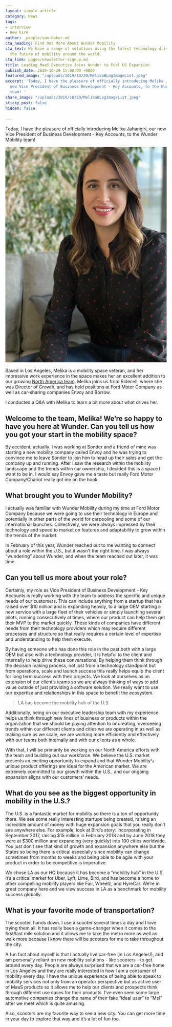```yaml
---
layout: simple-article
category: News
tags:
- interview
- new hire
author: _people/sam-baker.md
cta_heading: Find Out More About Wunder Mobility
cta_text: We have a range of solutions using the latest technology driving forward
  the future of mobility around the world.
cta_link: pages/newsletter-signup.md
title: Leading MaaS Executive Joins Wunder to Fuel US Expansion
publish_date: 2019-10-29 15:00:00 +0000
featured_image: "/uploads/2019/10/29/MelikaBLogImageList.jpeg"
excerpt: 'Today, I have the pleasure of officially introducing Melika Jahangiri, our
  new Vice President of Business Development - Key Accounts, to the Wunder Mobility
  team! '
share_image: "/uploads/2019/10/29/MelikaBLogImageList.jpeg"
sticky_post: false
hidden: false

---
```

Today, I have the pleasure of officially introducing Melika Jahangiri, our new Vice President of Business Development - Key Accounts, to the Wunder Mobility team!

![](/uploads/2019/10/29/MelikaBLogImageBody.jpg)

Based in Los Angeles, Melika is a mobility space veteran, and her impressive work experience in the space makes her an excellent addition to our growing [North America team](https://www.wundermobility.com/blog/wunder-mobility-launches-in-the-u-s). Melika joins us from Ridecell, where she was Director of Growth, and has held positions at Ford Motor Company as well as car-sharing companies Envoy and Borrow.

I conducted a Q&A with Melika to learn a bit more about what drives her.

## **Welcome to the team, Melika! We’re so happy to have you here at Wunder. Can you tell us how you got your start in the mobility space?**

By accident, actually. I was working at Sonder and a friend of mine was starting a new mobility company called Envoy and he was trying to convince me to leave Sonder to join him to head up their sales and get the company up and running. After I saw the research within the mobility landscape and the trends within car ownership, I decided this is a space I want to be in. I would say Envoy gave me a taste but really Ford Motor Company/Chariot really got me on the hook.

## **What brought you to Wunder Mobility?**

I actually was familiar with Wunder Mobility during my time at Ford Motor Company because we were going to use their technology in Europe and potentially in other parts of the world for carpooling and some of our international launches. Collectively, we were always impressed by their technology and speed to market on features and adaptability to grow within the trends of the market.

In February of this year, Wunder reached out to me wanting to connect about a role within the U.S., but it wasn’t the right time. I was always “wundering” about Wunder, and when the team reached out later, it was time.

## **Can you tell us more about your role?**

Certainly, my role as Vice President of Business Development - Key Accounts is really working with the team to address the specific and unique needs of our customers. This can include anything from a startup that has raised over $10 million and is expanding heavily, to a large OEM starting a new service with a large fleet of their vehicles or simply launching several pilots, running consecutively at times, where our product can help them get their MVP to the market quickly. These kinds of companies have different needs from their technology providers which may require different processes and structure so that really requires a certain level of expertise and understanding to help them execute.

By having someone who has done this role in the past both with a large OEM but also with a technology provider, it is helpful to the client and internally to help drive these conversations. By helping them think through the decision making process, not just from a technology standpoint but from operations, scale and launch success this really helps equip the client for long term success with their projects. We look at ourselves as an extension of our client’s teams so we are always thinking of ways to add value outside of just providing a software solution. We really want to use our expertise and relationships in this space to benefit the ecosystem.

> LA has become the mobility hub of the U.S.

Additionally, being on our executive leadership team with my experience helps us think through new lines of business or products within the organization that we should be paying attention to or creating, overseeing trends within our different clients and cities we are operating in as well as making sure as we scale, we are working more efficiently and effectively with our teams both internally and with our clients as a whole.

With that, I will be primarily be working on our North America efforts with the team and building out our workforce. We believe the U.S. market presents an exciting opportunity to expand and that Wunder Mobility’s unique product offerings are ideal for the American market. We are extremely committed to our growth within the U.S., and our ongoing expansion aligns with our customers’ needs.

## **What do you see as the biggest opportunity in mobility in the U.S.?**

The U.S. is a fantastic market for mobility so there is a ton of opportunity there. We see some really interesting startups being created, raising an incredible amount of money with huge expansion goals that you really don’t see anywhere else. For example, look at Bird’s story: incorporating in September 2017, raising $15 million in February 2018 and by June 2018 they were at $300 million and expanding (very quickly) into 100 cities worldwide. You just don’t see that kind of growth and expansion anywhere else but the States so being there is critical especially since mobility can change sometimes from months to weeks and being able to be agile with your product in order to be competitive is imperative.

We chose LA as our HQ because it has become a “mobility hub” in the U.S. It’s a critical market for Uber, Lyft, Lime, Bird, and has become a home to other compelling mobility players like Fair, Wheelz, and HyreCar. We’re in great company here and we view success in LA as a benchmark for mobility success globally.

## **What is your favorite mode of transportation?**

The scooter, hands down. I use a scooter several times a day and I love trying them all. It has really been a game-changer when it comes to the first/last mile solution and it allows me to take the metro more as well as walk more because I know there will be scooters for me to take throughout the city.

A fun fact about myself is that I actually live car-free (in Los Angeles!), and am personally reliant on new mobility solutions - like scooters - to get around every day. People are always surprised that we are a car-free home in Los Angeles and they are really interested in how I am a consumer of mobility every day. I have the unique experience of being able to speak to mobility services not only from an operator perspective but as active user of MaaS products so it allows me to help our clients and prospects think through different use cases for their products. I’ve even seen some large automotive companies change the name of their fake “ideal user” to “Mel” after we meet which is quite amusing.

Also, scooters are my favorite way to see a new city. You can get more time in your day to explore that way and it’s a lot of fun too.